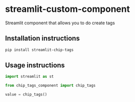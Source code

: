 # streamlit-custom-component

Streamlit component that allows you to do create tags

## Installation instructions

```sh
pip install streamlit-chip-tags
```

## Usage instructions

```python
import streamlit as st

from chip_tags_component import chip_tags

value = chip_tags()

```